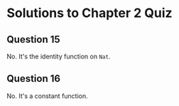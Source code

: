 # Solutions to Chapter 2 Quiz

## Question 15

No. It's the identity function on `Nat`.

## Question 16

No. It's a constant function.
